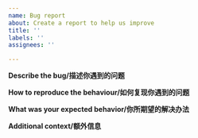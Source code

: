 ```yaml
---
name: Bug report
about: Create a report to help us improve
title: ''
labels: ''
assignees: ''

---
```


**Describe the bug/描述你遇到的问题**


**How to reproduce the behaviour/如何复现你遇到的问题**


**What was your expected behavior/你所期望的解决办法**


**Additional context/额外信息**

